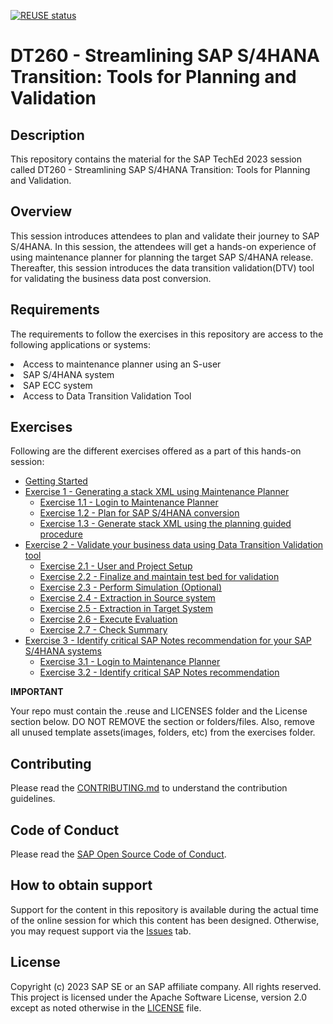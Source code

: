 [![REUSE status](https://api.reuse.software/badge/github.com/SAP-samples/teched2023-DT260)](https://api.reuse.software/info/github.com/SAP-samples/teched2023-DT260)

# DT260 - Streamlining SAP S/4HANA Transition: Tools for Planning and Validation

## Description

This repository contains the material for the SAP TechEd 2023 session called DT260 - Streamlining SAP S/4HANA Transition: Tools for Planning and Validation.

## Overview

This session introduces attendees to plan and validate their journey to SAP S/4HANA. In this session, the attendees will get a hands-on experience of using maintenance planner for planning the target SAP S/4HANA release. Thereafter, this session introduces the data transition validation(DTV) tool for validating the business data post conversion.

## Requirements

The requirements to follow the exercises in this repository are access to the following applications or systems:

<li> Access to maintenance planner using an S-user
<li> SAP S/4HANA system
<li> SAP ECC system 
<li> Access to Data Transition Validation Tool 


## Exercises

Following are the different exercises offered as a part of this hands-on session:

- [Getting Started](exercises/ex0/)
- [Exercise 1 - Generating a stack XML using Maintenance Planner](exercises/ex1/)
  - [Exercise 1.1 - Login to Maintenance Planner](exercises/ex1#exercise-11-login-to-maintenance-planner)
  - [Exercise 1.2 - Plan for SAP S/4HANA conversion](exercises/ex1#exercise-12-plan-for-sap-s4hana-conversion)
  - [Exercise 1.3 - Generate stack XML using the planning guided procedure](exercises/ex1#exercise-13-generate-stack-xml-using-the-planning-guided-procedure)
- [Exercise 2 - Validate your business data using Data Transition Validation tool](exercises/ex2/)
  - [Exercise 2.1 - User and Project Setup](exercises/ex2#exercise-21-user-and-project-setup)
  - [Exercise 2.2 - Finalize and maintain test bed for validation](exercises/ex2#exercise-22-finalize-and-maintain-test-bed-for-validation)
  - [Exercise 2.3 - Perform Simulation (Optional)](exercises/ex2#exercise-23-perform-simulation-optional)
  - [Exercise 2.4 - Extraction in Source system](exercises/ex2#exercise-24-extraction-in-source-system)
  - [Exercise 2.5 - Extraction in Target System](exercises/ex2#exercise-25-extraction-in-target-system)
  - [Exercise 2.6 - Execute Evaluation](exercises/ex2#exercise-26-execute-evaluation)
  - [Exercise 2.7 - Check Summary](exercises/ex2#exercise-27-check-summary)
- [Exercise 3 - Identify critical SAP Notes recommendation for your SAP S/4HANA systems](exercises/ex3/)
  - [Exercise 3.1 - Login to Maintenance Planner](exercises/ex3#exercise-31-sub-exercise-1-description)
  - [Exercise 3.2 - Identify critical SAP Notes recommendation](exercises/ex3#exercise-32-sub-exercise-2-description)

**IMPORTANT**

Your repo must contain the .reuse and LICENSES folder and the License section below. DO NOT REMOVE the section or folders/files. Also, remove all unused template assets(images, folders, etc) from the exercises folder.

## Contributing

Please read the [CONTRIBUTING.md](./CONTRIBUTING.md) to understand the contribution guidelines.

## Code of Conduct

Please read the [SAP Open Source Code of Conduct](https://github.com/SAP-samples/.github/blob/main/CODE_OF_CONDUCT.md).

## How to obtain support

Support for the content in this repository is available during the actual time of the online session for which this content has been designed. Otherwise, you may request support via the [Issues](../../issues) tab.

## License

Copyright (c) 2023 SAP SE or an SAP affiliate company. All rights reserved. This project is licensed under the Apache Software License, version 2.0 except as noted otherwise in the [LICENSE](LICENSES/Apache-2.0.txt) file.
